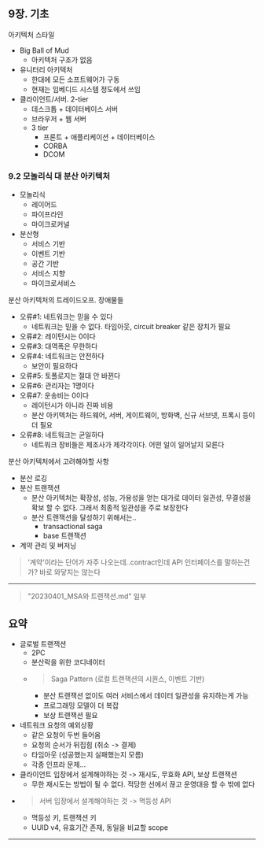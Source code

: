## 9장. 기초

아키텍처 스타일

* Big Ball of Mud
    * 아키텍처 구조가 없음
* 유니터리 아키텍처
    * 한대에 모든 소프트웨어가 구동
    * 현재는 임베디드 시스템 정도에서 쓰임
* 클라이언트/서버. 2-tier
    * 데스크톱 + 데이터베이스 서버
    * 브라우저 + 웹 서버
    * 3 tier
        * 프론트 + 애플리케이션 + 데이터베이스
        * CORBA
        * DCOM

### 9.2 모놀리식 대 분산 아키텍처

* 모놀리식
    * 레이어드
    * 파이프라인
    * 마이크로커널
* 분산형
    * 서비스 기반
    * 이벤트 기반
    * 공간 기반
    * 서비스 지향
    * 마이크로서비스

분산 아키텍처의 트레이드오프. 장애물들

* 오류#1: 네트워크는 믿을 수 있다
    * 네트워크는 믿을 수 없다. 타임아웃, circuit breaker 같은 장치가 필요
* 오류#2: 레이턴시는 0이다
* 오류#3: 대역폭은 무한하다
* 오류#4: 네트워크는 안전하다
    * 보안이 필요하다
* 오류#5: 토폴로지는 절대 안 바뀐다
* 오류#6: 관리자는 1명이다
* 오류#7: 운송비는 0이다
    * 레이턴시가 아니라 진짜 비용
    * 분산 아키텍처는 하드웨어, 서버, 게이트웨이, 방화벽, 신규 서브넷, 프록시 등이 더 필요
* 오류#8: 네트워크는 균일하다
    * 네트워크 장비들은 제조사가 제각각이다. 어떤 일이 일어날지 모른다


분산 아키텍처에서 고려해야할 사항

* 분산 로깅
* 분산 트랜잭션
    * 분산 아키텍처는 확장성, 성능, 가용성을 얻는 대가로 데이터 일관성, 무결성을 확보 할 수 없다. 그래서 최종적 일관성을 주로 보장한다
    * 분산 트랜잭션을 달성하기 위해서는..
        * transactional saga
        * base 트랜잭션
* 계약 관리 및 버저닝

> '계약'이라는 단어가 자주 나오는데..contract인데 API 인터페이스를 말하는건가? 바로 와닿지는 않는다

------------------------------

> "20230401_MSA와 트랜잭션.md" 일부

## 요약

* 글로벌 트랜잭션
    - 2PC
    - 분산락을 위한 코디네이터
    - > Saga Pattern (로컬 트랜잭션의 시퀀스, 이벤트 기반)
        + 분산 트랜잭션 없이도 여러 서비스에서 데이터 일관성을 유지하는게 가능
        + 프로그래밍 모델이 더 복잡
        + 보상 트랜잭션 필요
* 네트워크 요청의 예외상황
    - 같은 요청이 두번 들어옴
    - 요청의 순서가 뒤집힘 (취소 -> 결제)
    - 타임아웃 (성공했는지 실패했는지 모름)
    - 각종 인프라 문제...
* 클라이언트 입장에서 설계해야하는 것 -> 재시도, 무효화 API, 보상 트랜잭션
    - 무한 재시도는 방법이 될 수 없다. 적당한 선에서 끊고 운영대응 할 수 밖에 없다
* > 서버 입장에서 설계해야하는 것 -> 멱등성 API
    - 멱등성 키, 트랜잭션 키
    - UUID v4, 유효기간 존재, 동일을 비교할 scope

------------------------------
